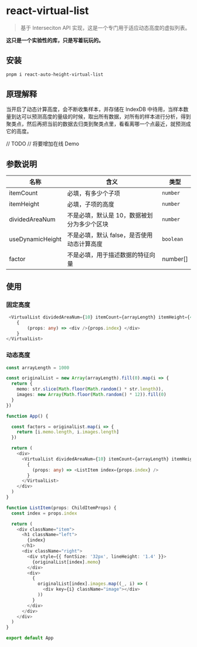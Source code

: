 # react-virtual-list


> 基于 Interseciton API 实现，这是一个专门用于适应动态高度的虚拟列表。

**这只是一个实验性的库，只是写着玩玩的。**

## 安装

```bash
pnpm i react-auto-height-virtual-list
```

## 原理解释

当开启了动态计算高度，会不断收集样本，并存储在 IndexDB 中待用，当样本数量到达可以预测高度的量级的时候，取出所有数据，对所有的样本进行分析，得到聚类点，然后再把当前的数据去归类到聚类点里，看看离哪一个点最近，就预测成它的高度。

// TODO
// 将要增加在线 Demo

## 参数说明

| 名称 | 含义 | 类型 |
|----|----| --- |
| itemCount | 必填，有多少个子项| `number`|
| itemHeight | 必填，子项的高度| `number`|
| dividedAreaNum | 不是必填，默认是 10，数据被划分为多少个区块 | `number` |
| useDynamicHeight | 不是必填，默认 false，是否使用动态计算高度 | `boolean` |
| factor | 不是必填，用于描述数据的特征向量 | number[] |

## 使用

### 固定高度

```ts
 <VirtualList dividedAreaNum={10} itemCount={arrayLength} itemHeight={40}>
    {
        (props: any) => <div />{props.index} </div>
    }
</VirtualList>
```

### 动态高度

```ts
const arrayLength = 1000

const originalList = new Array(arrayLength).fill(0).map(i => {
  return {
    memo: str.slice(Math.floor(Math.random() * str.length)),
    images: new Array(Math.floor(Math.random() * 12)).fill(0)
  }
})

function App() {

  const factors = originalList.map(i => {
    return [i.memo.length, i.images.length]
  })

  return (
    <div>
      <VirtualList dividedAreaNum={10} itemCount={arrayLength} itemHeight={40}>
        {
          (props: any) => <ListItem index={props.index} />
        }
      </VirtualList>
    </div>
  )
}

function ListItem(props: ChildItemProps) {
  const index = props.index

  return (
    <div className="item">
      <h1 className="left">
        {index}
      </h1>
      <div className="right">
        <div style={{ fontSize: '32px', lineHeight: '1.4' }}>
          {originalList[index].memo}
        </div>
        <div>
          {
            originalList[index].images.map((_, i) => (
              <div key={i} className="image"></div>
            ))
          }
        </div>
      </div>
    </div>
  )
}

export default App
```
